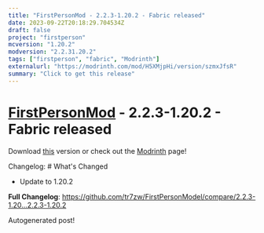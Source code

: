 ```yaml
---
title: "FirstPersonMod - 2.2.3-1.20.2 - Fabric released"
date: 2023-09-22T20:18:29.704534Z
draft: false
project: "firstperson"
mcversion: "1.20.2"
modversion: "2.2.31.20.2"
tags: ["firstperson", "fabric", "Modrinth"]
externalurl: "https://modrinth.com/mod/H5XMjpHi/version/szmxJfsR"
summary: "Click to get this release"
---
```

# [FirstPersonMod](/project/firstperson) - 2.2.3-1.20.2 - Fabric released
Download [this](https://modrinth.com/mod/H5XMjpHi/version/szmxJfsR) version or check out the [Modrinth](https://modrinth.com/mod/H5XMjpHi) page!

Changelog: # What's Changed

- Update to 1.20.2

**Full Changelog**: https://github.com/tr7zw/FirstPersonModel/compare/2.2.3-1.20...2.2.3-1.20.2

Autogenerated post!
